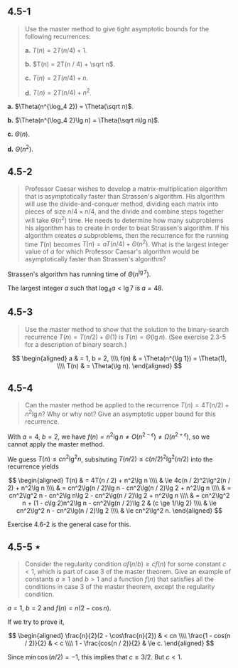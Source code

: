 ## 4.5-1

> Use the master method to give tight asymptotic bounds for the following recurrences:
>
> **a.** $T(n) = 2T(n / 4) + 1$.
>
> **b.** $T(n) = 2T(n / 4) + \sqrt n$.
>
> **c.** $T(n) = 2T(n / 4) + n$.
>
> **d.** $T(n) = 2T(n / 4) + n^2$.

**a.** $\Theta(n^{\log_4 2}) = \Theta(\sqrt n)$.

**b.** $\Theta(n^{\log_4 2}\lg n) = \Theta(\sqrt n\lg n)$.

**c.** $\Theta(n)$.

**d.** $\Theta(n^2)$.

## 4.5-2

> Professor Caesar wishes to develop a matrix-multiplication algorithm that is asymptotically faster than Strassen's algorithm. His algorithm will use the divide-and-conquer method, dividing each matrix into pieces of size $n / 4 \times n / 4$, and the divide and combine steps together will take $\Theta(n^2)$ time. He needs to determine how many subproblems his algorithm has to create in order to beat Strassen's algorithm. If his algorithm creates $a$ subproblems, then the recurrence for the running time $T(n)$ becomes $T(n) = aT(n / 4) + \Theta(n^2)$. What is the largest integer value of $a$ for which Professor Caesar's algorithm would be asymptotically faster than Strassen's algorithm?

Strassen's algorithm has running time of $\Theta(n^{\lg 7})$.

The largest integer $a$ such that $\log_4 a < \lg 7$ is $a = 48$.

## 4.5-3

> Use the master method to show that the solution to the binary-search recurrence $T(n) = T(n / 2) + \Theta(1)$ is $T(n) = \Theta(\lg n)$. (See exercise 2.3-5 for a description of binary search.)

$$
\begin{aligned}
   a & = 1, b = 2, \\\\
f(n) & = \Theta(n^{\lg 1}) = \Theta(1), \\\\
T(n) & = \Theta(\lg n).
\end{aligned}
$$

## 4.5-4

> Can the master method be applied to the recurrence $T(n) = 4T(n / 2) + n^2\lg n$? Why or why not? Give an asymptotic upper bound for this recurrence.

With $a = 4$, $b = 2$, we have $f(n) = n^2\lg n \ne O(n^{2 - \epsilon}) \ne \Omega(n^{2 + \epsilon})$, so we cannot apply the master method.

We guess $T(n) \le cn^2\lg^2 n$, subsituting $T(n/2) \le c(n/2)^2\lg^2 (n/2)$ into the recurrence yields

$$
\begin{aligned}
T(n) & = 4T(n / 2) + n^2\lg n \\\\
     & \le 4c(n / 2)^2\lg^2(n / 2) + n^2\lg n \\\\
     & =   cn^2\lg(n / 2)\lg n - cn^2\lg(n / 2)\lg 2 + n^2\lg n \\\\
     & =   cn^2\lg^2 n - cn^2\lg n\lg 2 - cn^2\lg(n / 2)\lg 2 + n^2\lg n \\\\
     & =   cn^2\lg^2 n + (1 - c\lg 2)n^2\lg n - cn^2\lg(n / 2)\lg 2 & (c \ge 1/\lg 2) \\\\
     & \le cn^2\lg^2 n - cn^2\lg(n / 2)\lg 2 \\\\
     & \le cn^2\lg^2 n.
\end{aligned}
$$

Exercise 4.6-2 is the general case for this.

## 4.5-5 $\star$

> Consider the regularity condition $af(n / b) \ge cf(n)$ for some constant $c < 1$, which is part of case 3 of the master theorem. Give an example of constants $a \ge 1$ and $b > 1$ and a function $f(n)$ that satisfies all the conditions in case 3 of the master theorem, except the regularity condition.

$a = 1$, $b = 2$ and $f(n) = n(2 - \cos n)$.

If we try to prove it,

$$
\begin{aligned}
\frac{n}{2}(2 - \cos\frac{n}{2}) & <   cn \\\\
        \frac{1 - cos(n / 2)}{2} & <   c \\\\
        1 - \frac{cos(n / 2)}{2} & \le c.
\end{aligned}
$$

Since $\min\cos(n / 2) = -1$, this implies that $c \ge 3 / 2$. But $c < 1$.
